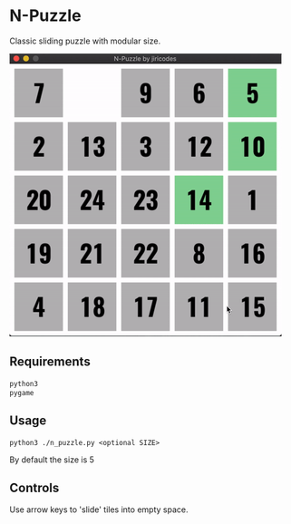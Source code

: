 # N-Puzzle
Classic sliding puzzle with modular size.

![](resources/preview.gif)

## Requirements
```
python3
pygame
```

## Usage
```
python3 ./n_puzzle.py <optional SIZE>
```
By default the size is 5

## Controls
Use arrow keys to 'slide' tiles into empty space.